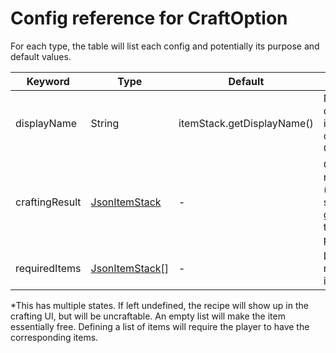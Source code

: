 # Config reference for CraftOption

For each type, the table will list each config and potentially its purpose and default values.

| Keyword | Type | Default | Purpose |
|---|---|---|---|
| displayName | String | itemStack.getDisplayName() | Name displayed in the crafting GUI. |
| craftingResult | [JsonItemStack](https://github.com/Unknown025/ModulusConverter/blob/master/docs/JsonItemStack.md) | - | Crafting result (item stack given to the player). |
| requiredItems | [JsonItemStack](https://github.com/Unknown025/ModulusConverter/blob/master/docs/JsonItemStack.md )[] | - | List of required items.* |

\*This has multiple states. If left undefined, the recipe will show up in the crafting UI, 
but will be uncraftable. An empty list will make the item essentially free.
Defining a list of items will require the player to have the corresponding items.